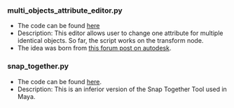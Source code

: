 

### multi_objects_attribute_editor.py

- The code can be found [here](https://github.com/jerry-botaoyu/Technical-Director-Portfolio/blob/main/multi_objects_attribute_editor.py)
- Description: This editor allows user to change one attribute for multiple identical objects. So far, the script works on the transform node.
- The idea was born from [this forum post on autodesk](https://forums.autodesk.com/t5/maya-ideas/attribute-editor-allow-changes-to-be-made-to-multiple-objects/idi-p/7960063).


### snap_together.py

- The code can be found [here](https://github.com/jerry-botaoyu/technical-director/blob/main/snap_together.py). 
- Description: This is an inferior version of the Snap Together Tool used in Maya.
